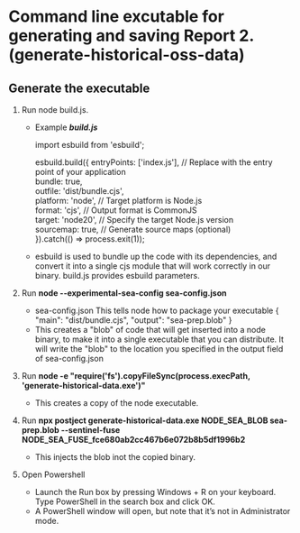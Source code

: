 # Command line excutable for generating and saving  Report 2. (generate-historical-oss-data)

## Generate the executable

1. Run node build.js.
  
   - Example **_build.js_**
      
      import esbuild from 'esbuild';

      esbuild.build({
        entryPoints: ['index.js'], // Replace with the entry point of your application        
        bundle: true,        
        outfile: 'dist/bundle.cjs',        
        platform: 'node', // Target platform is Node.js        
        format: 'cjs', // Output format is CommonJS        
        target: 'node20', // Specify the target Node.js version              
        sourcemap: true, // Generate source maps (optional)        
      }).catch(() => process.exit(1));

        
   - esbuild is used to bundle up the code with its dependencies, and convert it into a single cjs module that will work correctly in our binary. build.js provides esbuild parameters.
2. Run __node --experimental-sea-config sea-config.json__
   - sea-config.json This tells node how to package your executable
    { 
        "main": "dist/bundle.cjs", 
        "output": "sea-prep.blob"
    }
   - This creates a "blob" of code that will get inserted into a node binary, to make it into a single executable that you can distribute. It will write the "blob" to the location you specified in the output field of sea-config.json
3. Run __node -e "require('fs').copyFileSync(process.execPath, 'generate-historical-data.exe')"__
   - This creates a copy of the node executable.
4. Run __npx postject generate-historical-data.exe NODE_SEA_BLOB sea-prep.blob --sentinel-fuse NODE_SEA_FUSE_fce680ab2cc467b6e072b8b5df1996b2__
   - This injects the blob inot the copied binary.
5. Open Powershell
   - Launch the Run box by pressing Windows + R on your keyboard. Type PowerShell in the search box and click OK.
   - A PowerShell window will open, but note that it’s not in Administrator mode.
